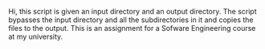 Hi, this script is given an input directory and an output directory. The script bypasses the input directory and all the subdirectories in it and copies the files to the output. 
This is an assignment for a Sofware Engineering course at my university.

